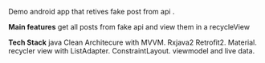 Demo android app that retives fake post from api .

**Main features**
get all posts from fake api and view them in a  recycleView


**Tech Stack**
java
Clean Architecure with MVVM.
Rxjava2 
Retrofit2.
Material.
recycler view with ListAdapter.
ConstraintLayout.
viewmodel and live data.
